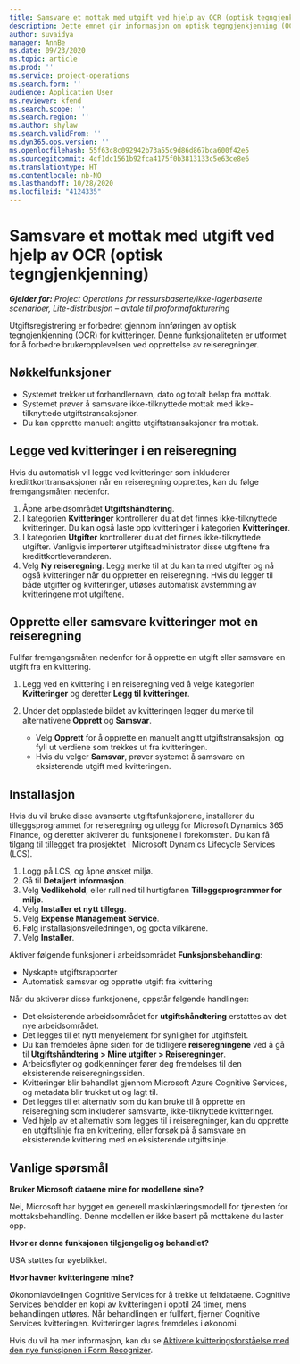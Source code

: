 ```yaml
---
title: Samsvare et mottak med utgift ved hjelp av OCR (optisk tegngjenkjenning)
description: Dette emnet gir informasjon om optisk tegngjenkjenning (OCR) for kvitteringer.
author: suvaidya
manager: AnnBe
ms.date: 09/23/2020
ms.topic: article
ms.prod: ''
ms.service: project-operations
ms.search.form: ''
audience: Application User
ms.reviewer: kfend
ms.search.scope: ''
ms.search.region: ''
ms.author: shylaw
ms.search.validFrom: ''
ms.dyn365.ops.version: ''
ms.openlocfilehash: 55f63c8c092942b73a55c9d86d867bca600f42e5
ms.sourcegitcommit: 4cf1dc1561b92fca4175f0b3813133c5e63ce8e6
ms.translationtype: HT
ms.contentlocale: nb-NO
ms.lasthandoff: 10/28/2020
ms.locfileid: "4124335"
---
```

# <a name="match-a-receipt-to-an-expense-using-ocr"></a>Samsvare et mottak med utgift ved hjelp av OCR (optisk tegngjenkjenning)

_**Gjelder for:** Project Operations for ressursbaserte/ikke-lagerbaserte scenarioer, Lite-distribusjon – avtale til proformafakturering_

Utgiftsregistrering er forbedret gjennom innføringen av optisk tegngjenkjenning (OCR) for kvitteringer. Denne funksjonaliteten er utformet for å forbedre brukeropplevelsen ved opprettelse av reiseregninger.

## <a name="key-features"></a>Nøkkelfunksjoner

- Systemet trekker ut forhandlernavn, dato og totalt beløp fra mottak.
- Systemet prøver å samsvare ikke-tilknyttede mottak med ikke-tilknyttede utgiftstransaksjoner.
- Du kan opprette manuelt angitte utgiftstransaksjoner fra mottak.

## <a name="attach-receipts-to-an-expense-report"></a>Legge ved kvitteringer i en reiseregning

Hvis du automatisk vil legge ved kvitteringer som inkluderer kredittkorttransaksjoner når en reiseregning opprettes, kan du følge fremgangsmåten nedenfor.

  1. Åpne arbeidsområdet **Utgiftshåndtering**.
  2. I kategorien **Kvitteringer** kontrollerer du at det finnes ikke-tilknyttede kvitteringer. Du kan også laste opp kvitteringer i kategorien **Kvitteringer**.
  3. I kategorien **Utgifter** kontrollerer du at det finnes ikke-tilknyttede utgifter. Vanligvis importerer utgiftsadministrator disse utgiftene fra kredittkortleverandøren.
  4. Velg **Ny reiseregning**. Legg merke til at du kan ta med utgifter og nå også kvitteringer når du oppretter en reiseregning. Hvis du legger til både utgifter og kvitteringer, utløses automatisk avstemming av kvitteringene mot utgiftene.

## <a name="create-or-match-receipts-to-an-expense-report"></a>Opprette eller samsvare kvitteringer mot en reiseregning
Fullfør fremgangsmåten nedenfor for å opprette en utgift eller samsvare en utgift fra en kvittering.

  1. Legg ved en kvittering i en reiseregning ved å velge kategorien **Kvitteringer** og deretter **Legg til kvitteringer**.
  2. Under det opplastede bildet av kvitteringen legger du merke til alternativene **Opprett** og **Samsvar**.

      - Velg **Opprett** for å opprette en manuelt angitt utgiftstransaksjon, og fyll ut verdiene som trekkes ut fra kvitteringen.
      - Hvis du velger **Samsvar**, prøver systemet å samsvare en eksisterende utgift med kvitteringen.

## <a name="installation"></a>Installasjon

Hvis du vil bruke disse avanserte utgiftsfunksjonene, installerer du tilleggsprogrammet for reiseregning og utlegg for Microsoft Dynamics 365 Finance, og deretter aktiverer du funksjonene i forekomsten. Du kan få tilgang til tillegget fra prosjektet i Microsoft Dynamics Lifecycle Services (LCS).

1. Logg på LCS, og åpne ønsket miljø.
2. Gå til **Detaljert informasjon**.
3. Velg **Vedlikehold**, eller rull ned til hurtigfanen **Tilleggsprogrammer for miljø**.
4. Velg **Installer et nytt tillegg**.
5. Velg **Expense Management Service**.
6. Følg installasjonsveiledningen, og godta vilkårene.
7. Velg **Installer**.

Aktiver følgende funksjoner i arbeidsområdet **Funksjonsbehandling**:

- Nyskapte utgiftsrapporter
- Automatisk samsvar og opprette utgift fra kvittering

Når du aktiverer disse funksjonene, oppstår følgende handlinger:

- Det eksisterende arbeidsområdet for **utgiftshåndtering** erstattes av det nye arbeidsområdet.
- Det legges til et nytt menyelement for synlighet for utgiftsfelt.
- Du kan fremdeles åpne siden for de tidligere **reiseregningene** ved å gå til **Utgiftshåndtering > Mine utgifter > Reiseregninger**.
- Arbeidsflyter og godkjenninger fører deg fremdelses til den eksisterende reiseregningssiden.
- Kvitteringer blir behandlet gjennom Microsoft Azure Cognitive Services, og metadata blir trukket ut og lagt til.
- Det legges til et alternativ som du kan bruke til å opprette en reiseregning som inkluderer samsvarte, ikke-tilknyttede kvitteringer.
- Ved hjelp av et alternativ som legges til i reiseregninger, kan du opprette en utgiftslinje fra en kvittering, eller forsøk på å samsvare en eksisterende kvittering med en eksisterende utgiftslinje.

## <a name="frequently-asked-questions"></a>Vanlige spørsmål

**Bruker Microsoft dataene mine for modellene sine?**

Nei, Microsoft har bygget en generell maskinlæringsmodell for tjenesten for mottaksbehandling. Denne modellen er ikke basert på mottakene du laster opp.

**Hvor er denne funksjonen tilgjengelig og behandlet?**

USA støttes for øyeblikket.

**Hvor havner kvitteringene mine?**

Økonomiavdelingen Cognitive Services for å trekke ut feltdataene. Cognitive Services beholder en kopi av kvitteringen i opptil 24 timer, mens behandlingen utføres. Når behandlingen er fullført, fjerner Cognitive Services kvitteringen. Kvitteringer lagres fremdeles i økonomi.

Hvis du vil ha mer informasjon, kan du se [Aktivere kvitteringsforståelse med den nye funksjonen i Form Recognizer](https://azure.microsoft.com/blog/enable-receipt-understanding-with-form-recognizer-s-new-capability/).
